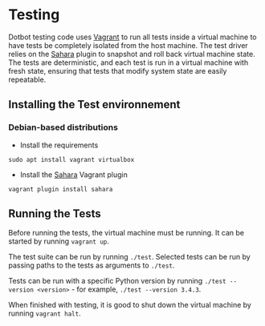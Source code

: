 Testing
=======

Dotbot testing code uses [Vagrant][vagrant] to run all tests inside a virtual
machine to have tests be completely isolated from the host machine. The test
driver relies on the [Sahara][sahara] plugin to snapshot and roll back virtual
machine state. The tests are deterministic, and each test is run in a virtual
machine with fresh state, ensuring that tests that modify system state are
easily repeatable.

Installing the Test environnement
---------------------------------

### Debian-based distributions

- Install the requirements

```shell-session
sudo apt install vagrant virtualbox
```

- Install the [Sahara][sahara] Vagrant plugin

```shell-session
vagrant plugin install sahara
```

Running the Tests
-----------------

Before running the tests, the virtual machine must be running. It can be
started by running `vagrant up`.

The test suite can be run by running `./test`. Selected tests can be run by
passing paths to the tests as arguments to `./test`.

Tests can be run with a specific Python version by running `./test --version
<version>` - for example, `./test --version 3.4.3`.

When finished with testing, it is good to shut down the virtual machine by
running `vagrant halt`.

[vagrant]: https://www.vagrantup.com/
[sahara]: https://github.com/jedi4ever/sahara
